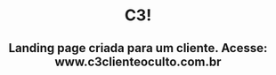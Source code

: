 <h1 align='center'> C3! </h1>
<h2 align='center'>Landing page criada para um cliente. Acesse: www.c3clienteoculto.com.br</h2>

